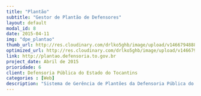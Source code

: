 ```yaml
---
title: "Plantão"
subtitle: "Gestor de Plantão de Defensores"
layout: default
modal_id: 8
date: 2015-04-11
img: "dpe_plantao"
thumb_url: http://res.cloudinary.com/drlko5ghb/image/upload/v1466794888/sbseeaxdtdhhsua1ulfj.png
optimized_url: http://res.cloudinary.com/drlko5ghb/image/upload/v1466794889/pfnwioibr0ahgryxpghl.png
link: http://plantao.defensoria.to.gov.br
project_date: Abril de 2015
prioridade: 6
client: Defensoria Pública do Estado do Tocantins
categories : [Web]
description: "Sistema de Gerência de Plantões da Defensoria Pública do Estado do Tocantins, que gerencia atuações de defensores em comarcas durante finais de semanas e feriados"
---
```

